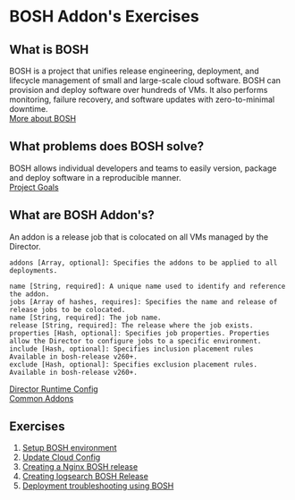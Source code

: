 # BOSH Addon's Exercises

## What is BOSH
BOSH is a project that unifies release engineering, deployment, and lifecycle management of small and large-scale cloud software. BOSH can provision and deploy software over hundreds of VMs. It also performs monitoring, failure recovery, and software updates with zero-to-minimal downtime.  
[More about BOSH](https://bosh.io/docs/)

## What problems does BOSH solve?
BOSH allows individual developers and teams to easily version, package and deploy software in a reproducible manner.  
[Project Goals](https://bosh.io/docs/problems/)

## What are BOSH Addon's?
An addon is a release job that is colocated on all VMs managed by the Director.
```
addons [Array, optional]: Specifies the addons to be applied to all deployments.

name [String, required]: A unique name used to identify and reference the addon.  
jobs [Array of hashes, requires]: Specifies the name and release of release jobs to be colocated.  
name [String, required]: The job name.  
release [String, required]: The release where the job exists.  
properties [Hash, optional]: Specifies job properties. Properties allow the Director to configure jobs to a specific environment.  
include [Hash, optional]: Specifies inclusion placement rules Available in bosh-release v260+.  
exclude [Hash, optional]: Specifies exclusion placement rules. Available in bosh-release v260+.  
```
[Director Runtime Config](https://bosh.io/docs/runtime-config/#addons)  
[Common Addons](https://bosh.io/docs/addons-common/)

## Exercises
1. [Setup BOSH environment](https://github.com/Altoros/s1p-bosh-lab/tree/master/setup-bosh-environment)
2. [Update Cloud Config](https://github.com/Altoros/s1p-bosh-lab/tree/master/update-cloud-config)
3. [Creating a Nginx BOSH release](https://github.com/Altoros/s1p-bosh-lab/tree/master/nginx-release)
4. [Creating logsearch BOSH Release](https://github.com/Altoros/s1p-bosh-lab/tree/master/logsearch-boshrelease)
5. [Deployment troubleshooting using BOSH](https://github.com/Altoros/s1p-bosh-lab/tree/master/bosh-troubleshooting)
